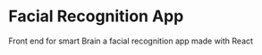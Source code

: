 <h1>Facial Recognition App</h1>
<p>Front end for smart Brain a facial recognition app made with React</p>
